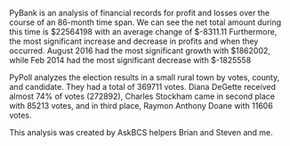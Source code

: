 PyBank is an analysis of financial records for profit and losses over the course of an 86-month time span. 
We can see the net total amount during this time is $22564198 with an average change of $-8311.11
Furthermore, the most significant increase and decrease in profits and when they occurred. August 2016 had the most significant growth with $1862002, while Feb 2014 had the most significant decrease with $-1825558


PyPoll analyzes the election results in a small rural town by votes, county, and candidate. 
They had a total of 369711 votes. Diana DeGette received almost 74% of votes (272892), Charles Stockham came in second place with 85213 votes, and in third place, Raymon Anthony Doane with 11606 votes.


This analysis was created by AskBCS helpers Brian and Steven and me.

